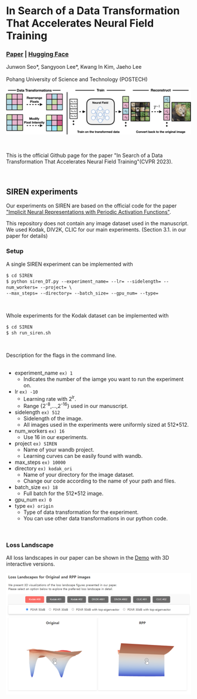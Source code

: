 # In Search of a Data Transformation That Accelerates Neural Field Training
### [Paper](https://arxiv.org/abs/2311.17094) | [Hugging Face](https://huggingface.co/papers/2311.17094)

Junwon Seo\*, Sangyoon Lee\*, Kwang In Kim, Jaeho Lee<br><br>
Pohang University of Science and Technology (POSTECH)

![pipeline](./assets/pipeline1.png)

<br>

This is the official Github page for the paper "In Search of a Data Transformation That Accelerates Neural Field Training"(CVPR 2023).

<br>

## SIREN experiments

Our experiments on SIREN are based on the official code for the paper ["Implicit Neural Representations with Periodic Activation Functions"](https://github.com/vsitzmann/siren).<br>

This repository does not contain any image dataset used in the manuscript.<br>
We used Kodak, DIV2K, CLIC for our main experiments. (Section 3.1. in our paper for details)
<br>

### Setup

A single SIREN experiment can be implemented with

```
$ cd SIREN
$ python siren_DT.py --experiment_name= --lr= --sidelength= --num_workers= --project= \
--max_steps= --directory= --batch_size= --gpu_num= --type=
```
<br>

Whole experiments for the Kodak dataset can be implemented with

```
$ cd SIREN
$ sh run_siren.sh
```
<br>

Description for the flags in the command line. <br><br>

* experiment_name `ex) 1`
    * Indicates the number of the iamge you want to run the experiment on.
* lr `ex) -10`
    * Learning rate with 2<sup>lr</sup>.
    * Range {2<sup>-8</sup>,...,2<sup>-16</sup>} used in our manuscript.
* sidelength `ex) 512`
    * Sidelength of the image.
    * All images used in the experiments were uniformly sized at 512*512.
* num_workers `ex) 16`
    * Use 16 in our experiments.
* project `ex) SIREN`
    * Name of your wandb project.
    * Learning curves can be easily found with wandb.
* max_steps `ex) 10000`
* directory `ex) kodak_ori`
    * Name of your directory for the image dataset.
    * Change our code according to the name of your path and files.
* batch_size `ex) 18`
    * Full batch for the 512*512 image.
* gpu_num `ex) 0`
* type `ex) origin`
    * Type of data transformation for the experiment.
    * You can use other data transformations in our python code.

<br>

### Loss Landscape

All loss landscapes in our paper can be shown in the [Demo](https://huggingface.co/spaces/lyunm1206/Interactive_Loss_Landscapes) with 3D interactive versions.<br>
<br>
![pipeline](./assets/demo.png)